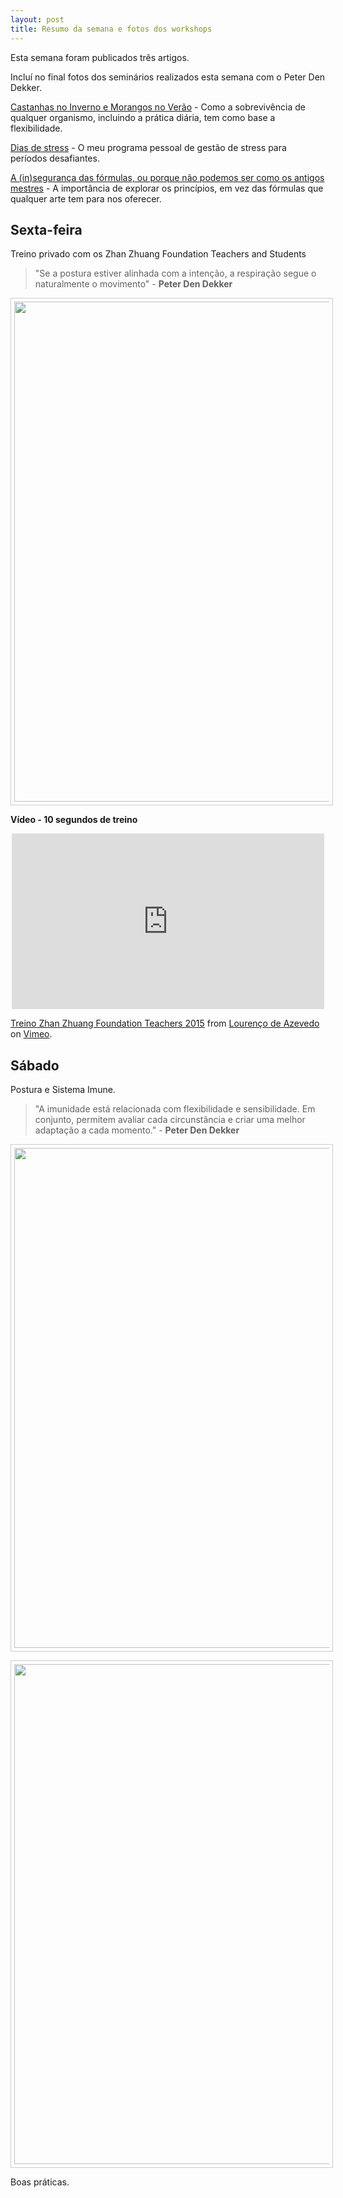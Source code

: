 ```yaml
---
layout: post
title: Resumo da semana e fotos dos workshops 
---
```

Esta semana foram publicados três artigos. 

Incluí no final fotos dos seminários realizados esta semana com o Peter Den Dekker.

[Castanhas no Inverno e Morangos no Verão](http://lourencoazevedo.com/2015/04/21/adaptacao.html) - Como a sobrevivência de qualquer organismo, incluindo a prática diária, tem como base a flexibilidade. 

[Dias de stress](http://lourencoazevedo.com/2015/04/23/stress.html) - O meu programa pessoal de gestão de stress para períodos desafiantes. 

[A (in)segurança das fórmulas, ou porque não podemos ser como os antigos mestres](http://lourencoazevedo.com/2015/04/25/principios.html) - A importância de explorar os princípios, em vez das fórmulas que qualquer arte tem para nos oferecer. 

## Sexta-feira

Treino privado com os Zhan Zhuang Foundation Teachers and Students

>"Se a postura estiver alinhada com a intenção, a respiração segue o naturalmente o movimento" - **Peter Den Dekker**

<p align="center"><img src="http://lourencoazevedo.com/pimagens/2015-04-26-3.jpg" style="border: 1px solid #ccc; padding: 5px; width: 800px"></p>

**Vídeo - 10 segundos de treino**

<p align="center"><iframe src="https://player.vimeo.com/video/126012734" width="500" height="281" frameborder="0" webkitallowfullscreen mozallowfullscreen allowfullscreen></iframe></p><p><a href="https://vimeo.com/126012734">Treino Zhan Zhuang Foundation Teachers 2015</a> from <a href="https://vimeo.com/chikungdojo">Louren&ccedil;o de Azevedo</a> on <a href="https://vimeo.com">Vimeo</a>.</p>

## Sábado 

Postura e Sistema Imune. 

>"A imunidade está relacionada com flexibilidade e sensibilidade. Em conjunto, permitem avaliar cada circunstância e criar uma melhor adaptação a cada momento." - **Peter Den Dekker** 

<p align="center"><img src="http://lourencoazevedo.com/pimagens/2015-04-26-2.jpg" style="border: 1px solid #ccc; padding: 5px; width: 800px"></p>

<p align="center"><img src="http://lourencoazevedo.com/pimagens/2015-04-26-1.jpg" style="border: 1px solid #ccc; padding: 5px; width: 800px"></p>

Boas práticas.